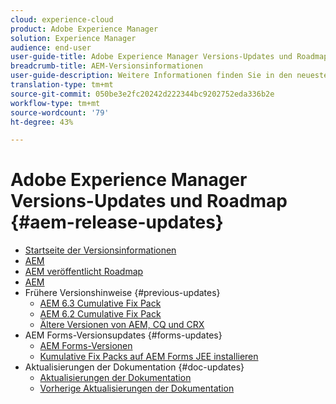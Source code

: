 ```yaml
---
cloud: experience-cloud
product: Adobe Experience Manager
solution: Experience Manager
audience: end-user
user-guide-title: Adobe Experience Manager Versions-Updates und Roadmap
breadcrumb-title: AEM-Versionsinformationen
user-guide-description: Weitere Informationen finden Sie in den neuesten AEM-Versionsinformationen.
translation-type: tm+mt
source-git-commit: 050be3e2fc20242d222344bc9202752eda336b2e
workflow-type: tm+mt
source-wordcount: '79'
ht-degree: 43%

---
```



# Adobe Experience Manager Versions-Updates und Roadmap {#aem-release-updates}

+ [Startseite der Versionsinformationen](home.md)
+ [AEM](aem-releases-updates.md)
+ [AEM veröffentlicht Roadmap](update-releases-roadmap.md)
+ [AEM](update-release-vehicle-definitions.md)
+ Frühere Versionshinweise {#previous-updates}
   + [AEM 6.3 Cumulative Fix Pack](release-notes-aem-6-3-cumulative-fix-pack.md)
   + [AEM 6.2 Cumulative Fix Pack](release-notes-aem-6-2-cumulative-fix-pack.md)
   + [Ältere Versionen von AEM, CQ und CRX](aem-previous-versions.md)
+ AEM Forms-Versionsupdates {#forms-updates}
   + [AEM Forms-Versionen](aem-forms-releases.md)
   + [Kumulative Fix Packs auf AEM Forms JEE installieren](install-cfp-aem-forms-jee.md)
+ Aktualisierungen der Dokumentation {#doc-updates}
   + [Aktualisierungen der Dokumentation](documentation-updates.md)
   + [Vorherige Aktualisierungen der Dokumentation](previous-documentation-updates.md)
